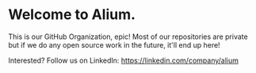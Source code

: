 # Welcome to Alium.

This is our GitHub Organization, epic! Most of our repositories are private but if we do any open source work in the future, it'll end up here!

Interested? Follow us on LinkedIn: https://linkedin.com/company/alium
